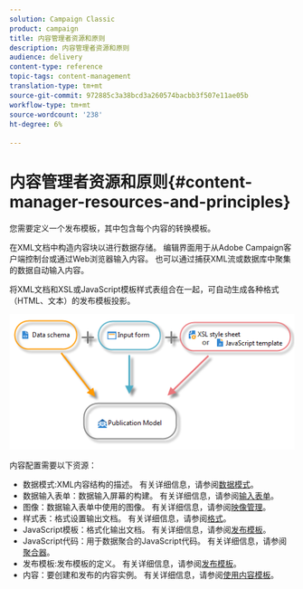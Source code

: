 ```yaml
---
solution: Campaign Classic
product: campaign
title: 内容管理者资源和原则
description: 内容管理者资源和原则
audience: delivery
content-type: reference
topic-tags: content-management
translation-type: tm+mt
source-git-commit: 972885c3a38bcd3a260574bacbb3f507e11ae05b
workflow-type: tm+mt
source-wordcount: '238'
ht-degree: 6%

---
```



# 内容管理者资源和原则{#content-manager-resources-and-principles}

您需要定义一个发布模板，其中包含每个内容的转换模板。

在XML文档中构造内容块以进行数据存储。 编辑界面用于从Adobe Campaign客户端控制台或通过Web浏览器输入内容。 也可以通过捕获XML流或数据库中聚集的数据自动输入内容。

将XML文档和XSL或JavaScript模板样式表组合在一起，可自动生成各种格式（HTML、文本）的发布模板投影。

![](assets/d_ncs_content_process.png)

内容配置需要以下资源：

* 数据模式:XML内容结构的描述。 有关详细信息，请参阅[数据模式](../../delivery/using/data-schemas.md)。
* 数据输入表单：数据输入屏幕的构建。 有关详细信息，请参阅[输入表单](../../delivery/using/input-forms.md)。
* 图像：数据输入表单中使用的图像。 有关详细信息，请参阅[映像管理](../../delivery/using/formatting.md#image-management)。
* 样式表：格式设置输出文档。 有关详细信息，请参阅[格式](../../delivery/using/formatting.md)。
* JavaScript模板：格式化输出文档。 有关详细信息，请参阅[发布模板](../../delivery/using/publication-templates.md)。
* JavaScript代码：用于数据聚合的JavaScript代码。 有关详细信息，请参阅[聚合器](../../delivery/using/publication-templates.md#aggregator)。
* 发布模板:发布模板的定义。 有关详细信息，请参阅[发布模板](../../delivery/using/publication-templates.md)。
* 内容：要创建和发布的内容实例。 有关详细信息，请参阅[使用内容模板](../../delivery/using/using-a-content-template.md)。
